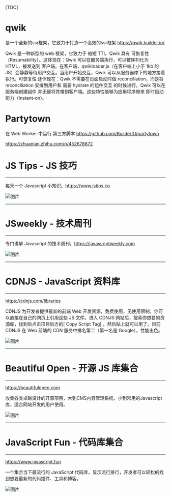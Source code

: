 [TOC]

# qwik

是一个全新的ssr框架，它致力于打造一个高效的ssr框架 https://qwik.builder.io/

Qwik 是一种新型的 web 框架，它致力于 缩短 TTI。Qwik 具有 可恢复性（Resumability）。这体现在：Qwik 可以在服务端执行，可以被序列化为 HTML，被发送到 客户端。在客户端，qwikloader.js（在客户端上小于 1kb 的 JS）会静静等待用户交互。当用户开始交互，Qwik 可以从服务器停下的地方接着执行。可恢复性 还体现在：Qwik 不需要在页面启动时做 reconciliation，而是将 reconciliation 安排到用户和 需要 hydrate 的组件交互 的时候进行。Qwik 可以在服务端创建组件 并无缝将其带到客户端。这些特性能够为应用程序带来 即时启动能力（Instant-on）。

# Partytown 

在 Web Worker 中运行 第三方脚本 https://github.com/BuilderIO/partytown

https://zhuanlan.zhihu.com/p/452678872

# JS Tips - JS 技巧

------

每天一个 Javascript 小知识。https://www.jstips.co

![图片](https://mmbiz.qpic.cn/mmbiz_png/ibOEx83F8Y9ibbibzvJ2NV4cPDU6yg3CDQgIeawDibp9fGDgSib5IRq7vkMVWiconjUibx3FOwrB5mxXGTw8uEm3ounxg/640?wx_fmt=png&wxfrom=5&wx_lazy=1&wx_co=1)





------

# JSweekly - 技术周刊

------

专门讲解 Javascript 的技术周刊。https://javascriptweekly.com



![图片](https://mmbiz.qpic.cn/mmbiz_png/ibOEx83F8Y9ibbibzvJ2NV4cPDU6yg3CDQgfo83Ok2fbVYGNfoH4z3ICQ89DcQ6KPtNUHyWmnvZbPVVF4C3XtD6Ig/640?wx_fmt=png&wxfrom=5&wx_lazy=1&wx_co=1)





------

# CDNJS - JavaScript 资料库

------

https://cdnjs.com/libraries

CDNJS 为开发者提供最新的前端 Web 开发资源，免费使用，无使用限制。你可以直接在自己的网页上引用这些 JS 文件。进入 CDNJS 网站后，搜索你想要的资源库，找到后点击项目后方的[ Copy Script Tag] ，然后贴上就可以用了。目前 CDNJS 在 Web 前端的 CDN 服务中排名第二（第一名是 Google），性能出色。

![图片](https://mmbiz.qpic.cn/mmbiz_png/ibOEx83F8Y9ibbibzvJ2NV4cPDU6yg3CDQg85rl2ibr6cv1OynNoLZ0DRnUP2lO2Iib0ZWssGDhndTjNvw2CV8dIx9Q/640?wx_fmt=png&wxfrom=5&wx_lazy=1&wx_co=1)





------

# Beautiful Open - 开源 JS 库集合

------

https://beautifulopen.com

收集各类卓越设计的开源项目，大到CMS内容管理系统，小到常用的Javascript库，适合网站开发的用户使用。

![图片](https://mmbiz.qpic.cn/mmbiz_png/ibOEx83F8Y9ibbibzvJ2NV4cPDU6yg3CDQg2eAYGCr6he3NLdnzxG9RYgS8yWQXcOwFy91hPw7zXq4trPF4FdZ98w/640?wx_fmt=png&wxfrom=5&wx_lazy=1&wx_co=1)





------

# JavaScript Fun - 代码库集合

------

https://www.javascript.fun

一个集合当下最流行的 JavaScript 代码库，显示流行排行，开发者可以轻松的找到想要最新的代码插件、工具和博客。

![图片](https://mmbiz.qpic.cn/mmbiz_png/ibOEx83F8Y9ibbibzvJ2NV4cPDU6yg3CDQg1kLtlgZVeBN4ibxzJDW2cDwhEQDcOXY7NkqKWEgWUEdP1JfbfrrOib8w/640?wx_fmt=png&wxfrom=5&wx_lazy=1&wx_co=1)